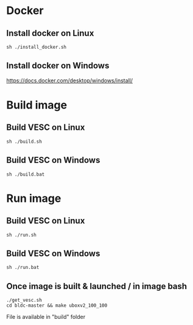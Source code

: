 # Docker

## Install docker on Linux
```
sh ./install_docker.sh
``` 

## Install docker on Windows

https://docs.docker.com/desktop/windows/install/

# Build image

## Build VESC on Linux
```
sh ./build.sh
``` 

## Build VESC on Windows
```
sh ./build.bat
``` 

# Run image

## Build VESC on Linux
```
sh ./run.sh
``` 

## Build VESC on Windows
```
sh ./run.bat
``` 

## Once image is built & launched / in image bash

```
./get_vesc.sh
cd bldc-master && make uboxv2_100_100
``` 
File is available in "build" folder
